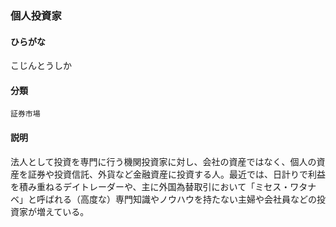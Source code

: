 <div style="display:none;">

## [あ行](securities-terms?id=あ行)
## [か行](securities-terms?id=か行)

</div>

### 個人投資家

#### ひらがな

こじんとうしか

#### 分類

`証券市場`

#### 説明

法人として投資を専門に行う機関投資家に対し、会社の資産ではなく、個人の資産を証券や投資信託、外貨など金融資産に投資する人。最近では、日計りで利益を積み重ねるデイトレーダーや、主に外国為替取引において「ミセス・ワタナベ」と呼ばれる（高度な）専門知識やノウハウを持たない主婦や会社員などの投資家が増えている。

<div style="display:none;">

## [さ行](securities-terms?id=さ行)
## [た行](securities-terms?id=た行)
## [な行](securities-terms?id=な行)
## [は行](securities-terms?id=は行)
## [ま行](securities-terms?id=ま行)
## [や行](securities-terms?id=や行)
## [ら行](securities-terms?id=ら行)
## [わ行](securities-terms?id=わ行)
## [英数字・記号](securities-terms?id=英数字・記号)

</div>

